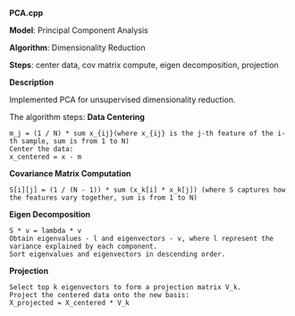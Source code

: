 **PCA.cpp**
  
  **Model**: Principal Component Analysis

  **Algorithm**: Dimensionality Reduction

  **Steps**: сenter data, cov matrix compute, eigen decomposition, projection


**Description**

Implemented PCA for unsupervised dimensionality reduction.

The algorithm steps:
  **Data Centering**
    
    m_j = (1 / N) * sum x_{ij}(where x_{ij} is the j-th feature of the i-th sample, sum is from 1 to N)
    Center the data:
    x_centered = x - m

  **Covariance Matrix Computation**
    
    S[i][j] = (1 / (N - 1)) * sum (x_k[i] * x_k[j]) (where S captures how the features vary together, sum is from 1 to N)

  **Eigen Decomposition**
    
    S * v = lambda * v
    Obtain eigenvalues - l and eigenvectors - v, where l represent the variance explained by each component.
    Sort eigenvalues and eigenvectors in descending order.

  
  **Projection**
    
    Select top k eigenvectors to form a projection matrix V_k.
    Project the centered data onto the new basis:
    X_projected = X_centered * V_k
